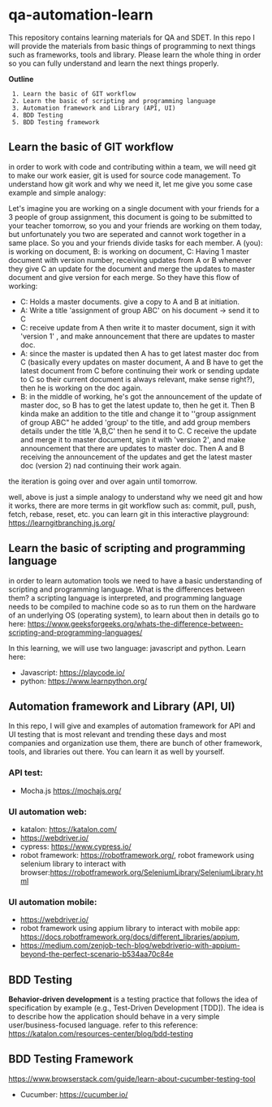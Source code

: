 
# qa-automation-learn
This repository contains learning materials for QA and SDET. In this repo I will provide the materials from basic things of programming to next things such as  frameworks, tools and library. Please learn the whole thing in order so you can fully understand and learn the next things properly.

**Outline**

     1. Learn the basic of GIT workflow
     2. Learn the basic of scripting and programming language
     3. Automation framework and Library (API, UI)
     4. BDD Testing
     5. BDD Testing framework


## Learn the basic of GIT workflow
in order to work with code and contributing within a team, we will need git to make our work easier, git is used for source code management. To understand how git work and why we need it, let me give you some case example and simple analogy:

Let's imagine you are working on a single document with your friends for a 3 people of group assignment, this document is going to be submitted to your teacher tomorrow, so you and your friends are working on them today, but unfortunately you two are seperated and cannot work together in a same place. So you and your friends divide tasks for each member.
A (you): is working on document,
B: is working on document, 
C: Having 1 master document with version number, receiving updates from A or B whenever they give C an update for the document and merge the updates to master document and give version for each merge. So they have this flow of working:

- C: Holds a master documents. give a copy to A and B at initiation.
- A: Write a title 'assignment of group ABC' on his document -> send it to C
- C: receive update from A then write it to master document, sign it with 'version 1' , and make announcement that there are updates to master doc.
- A: since the master is updated then A has to get latest master doc from C (basically every updates on master document, A and B have to get the latest document from C before continuing their work or sending update to C so their current document is always relevant, make sense right?), then he is working on the doc again. 
- B: in the middle of working, he's got the announcement of the update of master doc, so B has to get the latest update to, then he get it. Then B kinda make an addition to the title and change it to ''group assignment of group ABC" he added 'group' to the title, and add group members details under the title 'A,B,C' then he send it to C. C receive the update and merge it to master document, sign it with 'version 2', and make announcement that there are updates to master doc. Then A and B receiving the announcement of the updates and get the latest master doc (version 2) nad continuing their work again.

the iteration is going over and over again until tomorrow.

well, above is just a simple analogy to understand why we need git and how it works, there are more terms in git workflow such as: 
commit, pull, push, fetch, rebase, reset, etc. you can learn git in this interactive playground: https://learngitbranching.js.org/




## Learn the basic of scripting and programming language

in order to learn automation tools we need to have a basic understanding of scripting and programming language. What is the differences between them? 
a scripting language is interpreted, and programming language needs to be compiled to machine code so as to run them on the hardware of an underlying OS (operating system), to learn about then in details go to here: https://www.geeksforgeeks.org/whats-the-difference-between-scripting-and-programming-languages/

In this learning, we will use two language: javascript and python. Learn here:
 - Javascript: https://playcode.io/
 - python: https://www.learnpython.org/



## Automation framework and Library (API, UI)
In this repo, I will give and examples of automation framework for API and UI testing that is most relevant and trending these days and most companies and organization use them, there are bunch of other framework, tools, and libraries out there. You can learn it as well by yourself.


### API test: 
 - Mocha.js https://mochajs.org/

### UI automation web: 

 - katalon: https://katalon.com/
 - https://webdriver.io/
 - cypress: https://www.cypress.io/
 - robot framework: https://robotframework.org/, robot framework using selenium library to interact with browser:https://robotframework.org/SeleniumLibrary/SeleniumLibrary.html
 
### UI automation mobile: 

 - https://webdriver.io/
 - robot framework using appium library to interact with mobile app: https://docs.robotframework.org/docs/different_libraries/appium,
 - https://medium.com/zenjob-tech-blog/webdriverio-with-appium-beyond-the-perfect-scenario-b534aa70c84e

## BDD Testing
**Behavior-driven development** is a testing practice that follows the idea of specification by example (e.g., Test-Driven Development [TDD]). The idea is to describe how the application should behave in a very simple user/business-focused language.
refer to this reference:
https://katalon.com/resources-center/blog/bdd-testing


## BDD Testing Framework

https://www.browserstack.com/guide/learn-about-cucumber-testing-tool
 - Cucumber: https://cucumber.io/

